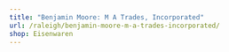 ```yaml
---
title: "Benjamin Moore: M A Trades, Incorporated"
url: /raleigh/benjamin-moore-m-a-trades-incorporated/
shop: Eisenwaren
---
```

